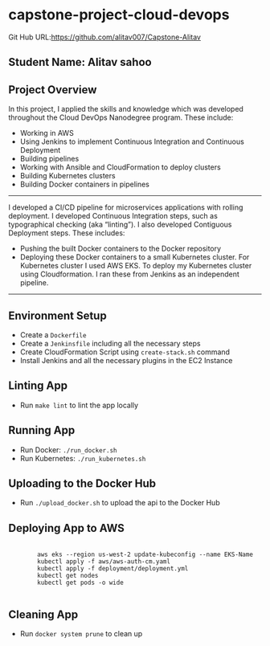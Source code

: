 # capstone-project-cloud-devops
 Git Hub URL:https://github.com/alitav007/Capstone-Alitav
<h2>Student Name: Alitav sahoo</h2>
<h2>Project Overview</h2>

<p> In this project, I applied the skills and knowledge which was developed throughout the Cloud DevOps Nanodegree program. These include:</p>

<ul>
	<li>Working in AWS</li>
	<li>Using Jenkins to implement Continuous Integration and Continuous Deployment</li>
	<li>Building pipelines</li>
	<li>Working with Ansible and CloudFormation to deploy clusters</li>
	<li>Building Kubernetes clusters</li>
	<li>Building Docker containers in pipelines</li>
</ul>

***

<p>I developed a CI/CD pipeline for microservices applications with rolling deployment. I developed Continuous Integration steps, such as typographical checking (aka “linting”). I also developed Contiguous Deployment steps. These includes:</p>

<ul>
	<li>Pushing the built Docker containers to the Docker repository</li>
	<li>Deploying these Docker containers to a small Kubernetes cluster. For Kubernetes cluster I used AWS EKS. To deploy my Kubernetes cluster using Cloudformation. I ran these from Jenkins as an independent pipeline.</li>
</ul>

***

<h2>Environment Setup</h2>

<ul>
  <li>Create a <code>Dockerfile</code></li>
  <li>Create a <code>Jenkinsfile</code> including all the necessary steps</li>
  <li>Create CloudFormation Script using <code>create-stack.sh</code> command</li>
  <li>Install Jenkins and all the necessary plugins in the EC2 Instance</li>
</ul>

<h2>Linting App</h2>

<ul>
  <li>Run <code>make lint</code> to lint the app locally</li>
</ul>

<h2>Running App</h2>

<ul>
  <li>Run Docker: <code>./run_docker.sh</code></li>
  <li>Run Kubernetes: <code>./run_kubernetes.sh</code></li>
</ul>

<h2>Uploading to the Docker Hub</h2>

<ul>
  <li>Run <code>./upload_docker.sh</code> to upload the api to the Docker Hub</li>
</ul>

<h2>Deploying App to AWS</h2>

<pre>
	<code>
  		aws eks --region us-west-2 update-kubeconfig --name EKS-Name
  		kubectl apply -f aws/aws-auth-cm.yaml
  		kubectl apply -f deployment/deployment.yml
  		kubectl get nodes
  		kubectl get pods -o wide
	</code>
</pre>

<h2>Cleaning App</h2>

<ul>
  <li>Run <code>docker system prune</code> to clean up </li>
</ul>

